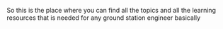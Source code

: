 So this is the place where you can find all the topics and all the learning resources  that is needed for any ground station engineer basically
